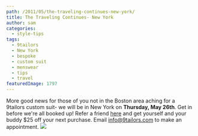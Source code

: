 ```yaml
---
path: /2011/05/the-traveling-continues-new-york/
title: The Traveling Continues- New York
author: sam
categories: 
  - style-tips
tags: 
  - 9tailors
  - New York
  - bespoke
  - custom suit
  - menswear
  - tips
  - travel
featuredImage: 1797
---
```

More good news for those of you not in the Boston area aching for a 9tailors custom suit- we will be in New York on **Thursday, May 26th**. Get in before we're all booked up! Refer a friend [here](http://9tailors.com/pages/style_by_9tailors/referral_program) and get yourself and your buddy $25 off your next purchase. Email info@9tailors.com to make an appointment. [![](http://4.bp.blogspot.com/-ohGhlhv8m5U/TcwAJhqbtHI/AAAAAAAAAUg/tkNZNRalNeU/s400/new-york-7.jpg)](http://4.bp.blogspot.com/-ohGhlhv8m5U/TcwAJhqbtHI/AAAAAAAAAUg/tkNZNRalNeU/s1600/new-york-7.jpg)
